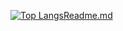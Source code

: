 [![Top Langs](https://github-readme-stats.vercel.app/api/top-langs/?username=D4hyeon&layout=compact)](https://github.com/D4hyeon/github-readme-stats)[Readme.md](https://github.com/D4hyeon/portfolio/files/9256398/Readme.md)
